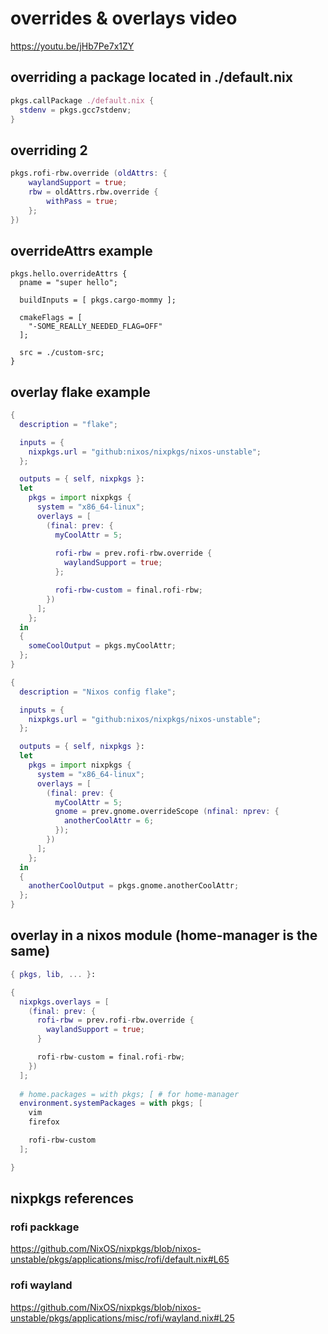 # overrides & overlays video
https://youtu.be/jHb7Pe7x1ZY

## overriding a package located in ./default.nix

```nix
pkgs.callPackage ./default.nix {
  stdenv = pkgs.gcc7stdenv;
}

```

## overriding 2

```nix
pkgs.rofi-rbw.override (oldAttrs: {
    waylandSupport = true;
    rbw = oldAttrs.rbw.override { 
        withPass = true; 
    };
})
```

## overrideAttrs example

```
pkgs.hello.overrideAttrs {
  pname = "super hello";

  buildInputs = [ pkgs.cargo-mommy ];

  cmakeFlags = [
    "-SOME_REALLY_NEEDED_FLAG=OFF"
  ];

  src = ./custom-src;
}
```


## overlay flake example

```nix
{
  description = "flake";

  inputs = {
    nixpkgs.url = "github:nixos/nixpkgs/nixos-unstable";
  };

  outputs = { self, nixpkgs }: 
  let
    pkgs = import nixpkgs {
      system = "x86_64-linux";
      overlays = [
        (final: prev: {
          myCoolAttr = 5;
          
          rofi-rbw = prev.rofi-rbw.override {
            waylandSupport = true;
          };

          rofi-rbw-custom = final.rofi-rbw;
        })
      ];
    };
  in
  {
    someCoolOutput = pkgs.myCoolAttr;
  };
}
```

```nix
{
  description = "Nixos config flake";

  inputs = {
    nixpkgs.url = "github:nixos/nixpkgs/nixos-unstable";
  };

  outputs = { self, nixpkgs }: 
  let
    pkgs = import nixpkgs {
      system = "x86_64-linux";
      overlays = [
        (final: prev: {
          myCoolAttr = 5;
          gnome = prev.gnome.overrideScope (nfinal: nprev: {
            anotherCoolAttr = 6;
          });
        })
      ];
    };
  in
  {
    anotherCoolOutput = pkgs.gnome.anotherCoolAttr;
  };
}
```

## overlay in a nixos module (home-manager is the same)

```nix
{ pkgs, lib, ... }: 

{
  nixpkgs.overlays = [
    (final: prev: {
      rofi-rbw = prev.rofi-rbw.override {
        waylandSupport = true;
      }

      rofi-rbw-custom = final.rofi-rbw;
    })
  ];
    
  # home.packages = with pkgs; [ # for home-manager
  environment.systemPackages = with pkgs; [
    vim
    firefox

    rofi-rbw-custom
  ];

}
```

## nixpkgs references

### rofi packkage
https://github.com/NixOS/nixpkgs/blob/nixos-unstable/pkgs/applications/misc/rofi/default.nix#L65

### rofi wayland
https://github.com/NixOS/nixpkgs/blob/nixos-unstable/pkgs/applications/misc/rofi/wayland.nix#L25
